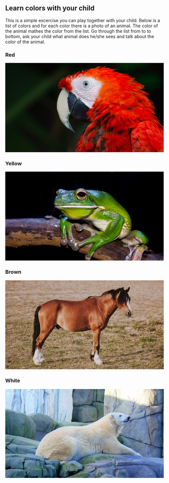 ## Learn colors with your child

This is a simple excercise you can play together with your child. Below is a list of colors and for each color there is a photo of an animal. The color of the animal mathes the color from the list.
Go through the list from to to bottom, ask your child what animal does he/she sees and talk about the color of the animal.


### Red
![Red parrot](red_parrot.jpg)

### Yellow
![Green frog](green_frog.jpg)

### Brown
![Brown horse](brown_horse.jpg)

### White
![White bear](white_bear.jpg)
